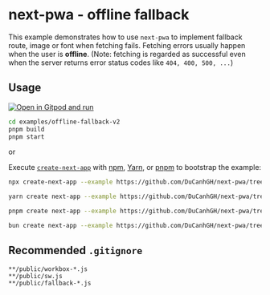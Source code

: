 # next-pwa - offline fallback

This example demonstrates how to use `next-pwa` to implement fallback route, image or font when fetching fails. Fetching errors usually happen when the user is **offline**. (Note: fetching is regarded as successful even when the server returns error status codes like `404, 400, 500, ...`)

## Usage

[![Open in Gitpod and run](https://img.shields.io/badge/Open%20In-Gitpod.io-%231966D2?style=for-the-badge&logo=gitpod)](https://gitpod.io/#https://github.com/DuCanhGH/next-pwa/)

```bash
cd examples/offline-fallback-v2
pnpm build
pnpm start
```

or

Execute [`create-next-app`](https://github.com/vercel/next.js/tree/canary/packages/create-next-app) with [npm](https://docs.npmjs.com/cli/init), [Yarn](https://yarnpkg.com/lang/en/docs/cli/create/), or [pnpm](https://pnpm.io) to bootstrap the example:

```bash
npx create-next-app --example https://github.com/DuCanhGH/next-pwa/tree/master/examples/offline-fallback-v2 offline-fallback-app
```

```bash
yarn create next-app --example https://github.com/DuCanhGH/next-pwa/tree/master/examples/offline-fallback-v2 offline-fallback-app
```

```bash
pnpm create next-app --example https://github.com/DuCanhGH/next-pwa/tree/master/examples/offline-fallback-v2 offline-fallback-app
```

```bash
bun create next-app --example https://github.com/DuCanhGH/next-pwa/tree/master/examples/offline-fallback-v2 offline-fallback-app
```

## Recommended `.gitignore`

```gitignore
**/public/workbox-*.js
**/public/sw.js
**/public/fallback-*.js
```
